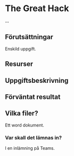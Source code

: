 # The Great Hack


--

## Förutsättningar

Enskild uppgift.

## Resurser


## Uppgiftsbeskrivning



## Förväntat resultat



## Vilka filer?

Ett word dokument.

### Var skall det lämnas in?

I en inlämning på Teams.
